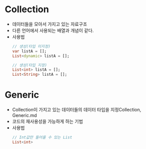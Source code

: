 # Collection
- 데이터들을 모아서 가지고 있는 자료구조
- 다른 언어에서 사용되는 배열과 개념이 같다.
- 사용법
    ```Dart
    // 생성(타입 미지정)
    var listA = [];
    List<dynamic> listA = [];

    // 생성(타입 지정)
    List<int> listA = [];
    List<String> listA = [];
    ```


# Generic
- Collection이 가지고 있는 데이터들의 데이터 타입을 지정Collection, Generic.md
- 코드의 재사용성을 가능하게 하는 기법
- 사용법
    ```Dart
    // Int값만 들어올 수 있는 List
    List<int>
    ```